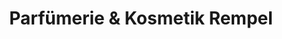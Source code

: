 ---
title: "Parfümerie & Kosmetik Rempel"
url: /paderborn/parfuemerie-und-kosmetik-rempel/
shop: Parfümerie
---